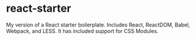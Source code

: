 # react-starter
My version of a React starter boilerplate. Includes React, ReactDOM, Babel, Webpack, and LESS. It has included support for CSS Modules.
